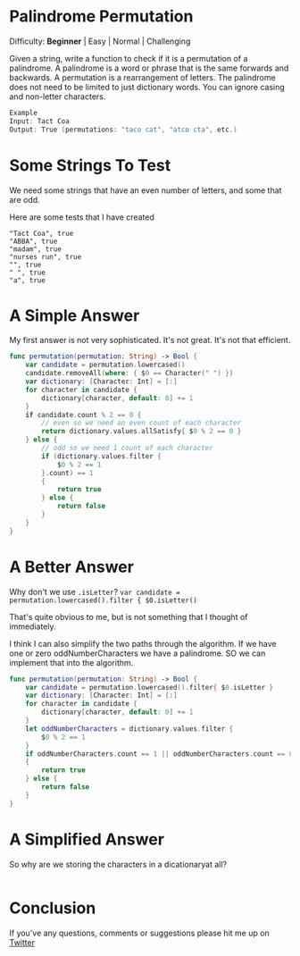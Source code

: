# Palindrome Permutation

Difficulty: **Beginner** | Easy | Normal | Challenging<br/>

Given a string, write a function to check if it is a permutation of a palindrome. A palindrome is a word or phrase that is the same forwards and backwards. A permutation is a rearrangement of letters. The palindrome does not need to be limited to just dictionary words. You can ignore casing and non-letter characters.

```swift
Example
Input: Tact Coa
Output: True (permutations: "taco cat", "atco cta", etc.)
```

# Some Strings To Test
We need some strings that have an even number of letters, and some that are odd.

Here are some tests that I have created

```
"Tact Coa", true
"ABBA", true
"madam", true
"nurses run", true
"", true
" ", true
"a", true
```


# A Simple Answer
My first answer is not very sophisticated. It's not great. It's not that efficient.

```swift
func permutation(permutation: String) -> Bool {
    var candidate = permutation.lowercased()
    candidate.removeAll(where: { $0 == Character(" ") })
    var dictionary: [Character: Int] = [:]
    for character in candidate {
        dictionary[character, default: 0] += 1
    }
    if candidate.count % 2 == 0 {
        // even so we need an even count of each character
        return dictionary.values.allSatisfy{ $0 % 2 == 0 }
    } else {
        // odd so we need 1 count of each character
        if (dictionary.values.filter {
            $0 % 2 == 1
        }.count) == 1
        {
            return true
        } else {
            return false
        }
    }
}
```

# A Better Answer
Why don't we use `.isLetter`? 
```var candidate = permutation.lowercased().filter { $0.isLetter()```

That's quite obvious to me, but is not something that I thought of immediately.

I think I can also simplify the two paths through the algorithm. If we have one or zero oddNumberCharacters we have a palindrome. SO we can implement that into the algorithm. 

```swift
func permutation(permutation: String) -> Bool {
    var candidate = permutation.lowercased().filter{ $0.isLetter }
    var dictionary: [Character: Int] = [:]
    for character in candidate {
        dictionary[character, default: 0] += 1
    }
    let oddNumberCharacters = dictionary.values.filter {
        $0 % 2 == 1
    }
    if oddNumberCharacters.count == 1 || oddNumberCharacters.count == 0
    {
        return true
    } else {
        return false
    }
}
```

# A Simplified Answer

So why are we storing the characters in a dicationaryat all?
```swift

```

# Conclusion

If you've any questions, comments or suggestions please hit me up on [Twitter](https://twitter.com/stevenpcurtis) 
